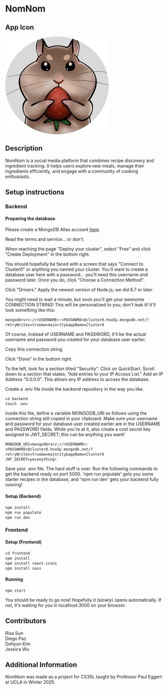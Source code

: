 # NomNom

## App Icon
![NomNom App Icon](./frontend/public/App_Icon.svg)


## Description
NomNom is a social media platform that combines recipe discovery and ingredient tracking. It helps users explore new meals, manage their ingredients efficiently, and engage with a community of cooking enthusiasts.


## Setup instructions

### Backend
#### Preparing the database

Please create a MongoDB Atlas account [here](https://www.mongodb.com/cloud/atlas/register).

Read the terms and service... or don't.

When reaching the page "Deploy your cluster", select "Free" and click "Create Deployment" in the bottom right.

You should hopefully be faced with a screen that says "Connect to Cluster0" or anything you named your cluster. You'll want to create a database user here with a password... you'll need this username and password later. Once you do, click "Choose a Connection Method".

Click "Drivers." Apply the newest version of Node.js; we did 6.7 or later.

You might need to wait a minute, but soon you'll get your awesome CONNECTION STRING! This will be personalized to you; don't leak it! It'll look something like this:

```
mongodb+srv://<USERNAME>:<PASSWORD>@cluster0.hna5p.mongodb.net/?retryWrites=true&w=majority&appName=Cluster0
```

Of course, instead of USERNAME and PASSWORD, it'll be the actual username and password you created for your database user earlier.

Copy this connection string. 

Click "Done" in the bottom right.

To the left, look for a section titled "Security". Click on QuickStart. Scroll down to a section that states, "Add entries to your IP Access List." Add an IP Address "0.0.0.0". This allows any IP address to access the database.

Create a .env file inside the backend repository in the way you like.

```
cd backend
touch .env
```

Inside this file, define a variable MONGODB_URI as follows using the connection string still copied in your clipboard. Make sure your username and password for your database user created earlier are in the USERNAME and PASSWORD fields. While you're at it, also create a cool secret key assigned to JWT_SECRET; this can be anything you want!

```
MONGODB_URI=mongodb+srv://<USERNAME>:<PASSWORD>@cluster0.hna5p.mongodb.net/?retryWrites=true&w=majority&appName=Cluster0
JWT_SECRET=yesanything!
```

Save your .env file. The hard stuff is over. 
Run the following commands to get the backend ready on port 5000. 'npm run populate' gets you some starter recipes in the database, and 'npm run dev' gets your backend fully running!

#### Setup (Backend)
```
npm install
npm run populate
npm run dev
```

### Frontend
#### Setup (Frontend)
```
cd frontend
npm install
npm install react-icons
npm install sass
```
#### Running
```
npm start
```
You should be ready to go now! Hopefully it (slowly) opens automatically. If not, it's waiting for you in localhost:3000 on your browser.

## Contributors
Risa Sun\
Diego Paz\
Dohyun Kim\
Jessica Wu

## Additional Information
NomNom was made as a project for CS35L taught by Professor Paul Eggert at UCLA in Winter 2025.
